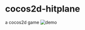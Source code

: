 # cocos2d-hitplane
a cocos2d game
![demo](http://qrapi.cli.im/qr?data=http%253A%252F%252Fngdemo.sinaapp.com%252Fhit-plane%252F&level=H&transparent=false&bgcolor=%23ffffff&forecolor=%23000000&blockpixel=12&marginblock=1&logourl=&size=280&kid=cliim&key=fda4febbb1bcd66f4baa322b285e1f7d)

